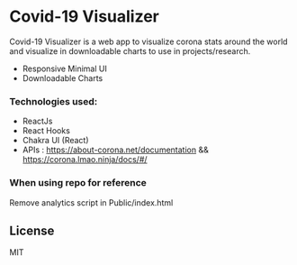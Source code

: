 # Covid-19 Visualizer

Covid-19 Visualizer is a web app to visualize corona stats around the world and visualize in downloadable charts to use in projects/research.

- Responsive Minimal UI
- Downloadable Charts

### Technologies used:

- ReactJs
- React Hooks
- Chakra UI (React)
- APIs : https://about-corona.net/documentation && https://corona.lmao.ninja/docs/#/

### When using repo for reference

Remove analytics script in Public/index.html

## License

MIT
